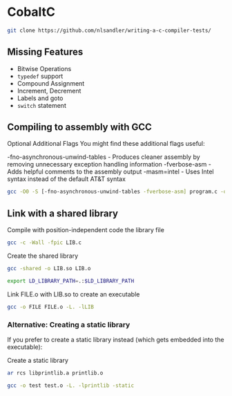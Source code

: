 # CobaltC

```bash
git clone https://github.com/nlsandler/writing-a-c-compiler-tests/
```

## Missing Features

- Bitwise Operations
- `typedef` support
- Compound Assignment
- Increment, Decrement
- Labels and goto
- `switch` statement

## Compiling to assembly with GCC

Optional Additional Flags
You might find these additional flags useful:

-fno-asynchronous-unwind-tables - Produces cleaner assembly by removing unnecessary exception handling information
-fverbose-asm - Adds helpful comments to the assembly output
-masm=intel - Uses Intel syntax instead of the default AT&T syntax

```bash
gcc -O0 -S [-fno-asynchronous-unwind-tables -fverbose-asm] program.c -o program.s
```

## Link with a shared library

Compile with position-independent code the library file

```bash
gcc -c -Wall -fpic LIB.c
```

Create the shared library

```bash
gcc -shared -o LIB.so LIB.o
```

```bash
export LD_LIBRARY_PATH=.:$LD_LIBRARY_PATH
```

Link FILE.o with LIB.so to create an executable

```bash
gcc -o FILE FILE.o -L. -lLIB
```

### Alternative: Creating a static library

If you prefer to create a static library instead (which gets embedded into the executable):

Create a static library

```bash
ar rcs libprintlib.a printlib.o
```

```bash
gcc -o test test.o -L. -lprintlib -static
```
